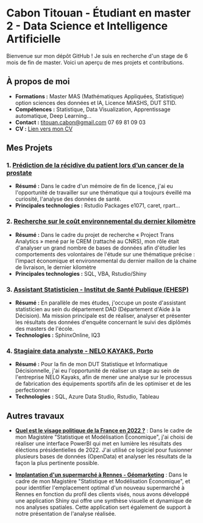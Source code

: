 # Cabon Titouan - Étudiant en master 2 - Data Science et Intelligence Artificielle

Bienvenue sur mon dépôt GitHub ! Je suis en recherche d'un stage de 6 mois de fin de master.
Voici un aperçu de mes projets et contributions.

## À propos de moi
- **Formations :** Master MAS (Mathématiques Appliquées, Statistique) option sciences des données et IA, Licence MIASHS, DUT STID.
- **Compétences :** Statistique, Data Visualization, Apprentissage automatique, Deep Learning...
- **Contact :** [titouan.cabon@gmail.com](mailto:titouan.cabon@gmail.com) 07 69 81 09 03
- **CV :** [Lien vers mon CV](https://acrobat.adobe.com/id/urn:aaid:sc:EU:001ff1e8-864e-40dc-8448-381fb0d45f25)

## Mes Projets

### 1. **[Prédiction de la récidive du patient lors d’un cancer de la prostate](Prediction_Cancer.md)**
   - **Résumé :** Dans le cadre d'un mémoire de fin de licence, j'ai eu l'opportunité de travailler sur une thématique qui a toujours éveillé ma curiosité, l'analyse des données de santé.
   - **Principales technologies :** Rstudio Packages e1071, caret, rpart...

### 2. **[Recherche sur le coût environnemental du dernier kilomètre](Impact_Dernier_Kilometre.md)**
   - **Résumé :** Dans le cadre du projet de recherche « Project Trans Analytics » mené par le CREM (rattaché au CNRS), mon rôle était d'analyser un grand nombre de bases de données afin d'étudier les comportements des volontaires de l'étude sur une thématique précise : l’impact économique et environnemental du dernier maillon de la chaine de livraison, le dernier kilomètre
   - **Principales technologies :** SQL, VBA, Rstudio/Shiny

### 3. **[Assistant Statisticien - Institut de Santé Publique (EHESP)](Devenir_des_Etudiants_EHESP.md)**
   - **Résumé :** En parallèle de mes études, j'occupe un poste d'assistant statisticien au sein du département DAD (Département d'Aide à la Décision). Ma mission principale est de réaliser, analyser et présenter les résultats des données d'enquête concernant le suivi des diplômés des masters de l'école.
   - **Technologies :** SphinxOnline, IQ3

### 4. **[Stagiaire data analyste - NELO KAYAKS, Porto ](Control_Quality_Process_of_Production.md)**
   - **Résumé :** Pour la fin de mon DUT Statistique et Informatique Décisionnelle, j'ai eu l'opportunité de réaliser un stage au sein de l'entreprise NELO Kayaks, afin de mener une analyse sur le processus de fabrication des équipements sportifs afin de les optimiser et de les perfectionner
   - **Technologies :** SQL, Azure Data Studio, Rstudio, Tableau

## Autres travaux 
- **[Quel est le visage politique de la France en 2022 ?](https://acrobat.adobe.com/id/urn:aaid:sc:EU:deddba9d-e1ac-4019-8575-fb8fd1a0f859)** : Dans le cadre de mon Magistère "Statistique et Modélisation Économique", j'ai choisi de réaliser une interface PowerBI qui met en lumière les résultats des éléctions présidentielles de 2022. J'ai utilisé ce logiciel pour fusionner plusieurs bases de données (OpenData) et analyser les résultats de la façon la plus pertinente possible.

- **[Implantation d'un supermarché à Rennes - Géomarketing](https://emiliano-quenum.shinyapps.io/statistique_spatiale_projet_emiliano_quenum/)** : Dans le cadre de mon Magistère "Statistique et Modélisation Économique", et pour identifier l'emplacement optimal d'un nouveau supermarché à Rennes en fonction du profil des clients visés, nous avons développé une application Shiny qui offre une synthèse visuelle et dynamique de nos analyses spatiales. Cette application sert également de support à notre présentation de l'analyse réalisée.
